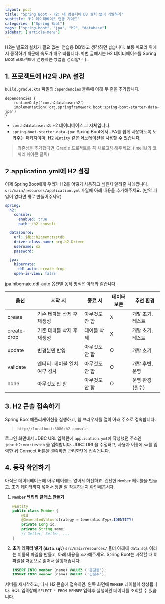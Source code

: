 ```yaml
---
layout: post
title: "Spring Boot - H2: 내 컴퓨터에 DB 설치 없이 개발하기"
subtitle: "H2 데이터베이스 연동 가이드"
categories: ["Spring Boot"]
tags: ["spring-boot", "jpa", "h2", "database"]
sidebar: ['article-menu']
---
```


H2는 별도의 설치가 필요 없는 '연습용 DB'라고 생각하면 쉽습니다. 보통 메모리 위에서 동작하기 때문에 속도가 매우 빠릅니다.
이번 글에서는 H2 데이터베이스를 Spring Boot 프로젝트에 연동하는 방법을 정리합니다.

## 1. 프로젝트에 H2와 JPA 설정
`build.gradle.kts` 파일의 `dependencies` 블록에 아래 두 줄을 추가합니다.

```
dependencies {
    runtimeOnly('com.h2database:h2')
    implementation('org.springframework.boot:spring-boot-starter-data-jpa')
}
```
- `com.h2database:h2`: H2 데이터베이스 그 자체입니다.
- `spring-boot-starter-data-jpa`: Spring Boot에서 JPA를 쉽게 사용하도록 도와주는 패키지이며, H2 `@Entity` 같은 어노테이션을 사용할 수 있습니다.

> 의존성을 추가했다면, Gradle 프로젝트를 꼭 새로고침 해주세요! (IntelliJ의 코끼리 아이콘 클릭)

## 2.application.yml에 H2 설정

이제 Spring Boot에게 우리가 H2를 어떻게 사용하고 싶은지 알려줄 차례입니다. `src/main/resources/application.yml` 파일에 아래 내용을 추가해주세요. (만약 파일이 없다면 새로 만들어주세요)

```yaml
spring:
  h2:
    console:
      enabled: true
      path: /h2-console

  datasource:
    url: jdbc:h2:mem:testdb
    driver-class-name: org.h2.Driver
    username: sa
    password: 

  jpa:
    hibernate:
      ddl-auto: create-drop
    open-in-view: false
```
jpa.hibernate.ddl-auto 옵션별 동작 방식은 아래와 같습니다.

|옵션|시작 시|종료 시| 데이터 보존 |추천 환경|
|-|-|-|--------|-|
|create      |기존 테이블 삭제 후 재생성  |아무것도 안 함 | X      |개발 초기, 테스트 |
|create-drop |기존 테이블 삭제 후 재생성  |테이블 삭제    | X      |개발 초기, 테스트 |
|update      |변경분만 반영     |아무것도 안 함 | O      |개발 초기  |
|validate    |엔티티-테이블 일치 여부 검사 |아무것도 안 함 | O      |개발 후반, 운영 |
|none        |아무것도 안 함              |아무것도 안 함 | O      |운영 환경 (필수) |

## 3. H2 콘솔 접속하기
Spring Boot 애플리케이션을 실행하고, 웹 브라우저를 열어 아래 주소로 접속합니다.
> `http://localhost:8080/h2-console`

로그인 화면에서 JDBC URL 입력란에 `application.yml`에 작성했던 주소인 `jdbc:h2:mem:testdb` 을 입력합니다.
JDBC URL을 수정하고, 사용자 이름에 `sa`를 입력한 뒤 Connect 버튼을 클릭하면 관리화면에 접속됩니다.

## 4. 동작 확인하기

아직은 데이터베이스에 아무 테이블도 없어서 허전하죠. 간단한 `Member` 테이블을 만들고, 초기 데이터까지 넣어서 정말 잘 작동하는지 확인해봅시다.

1.  **`Member` 엔티티 클래스 만들기**
    ```java
    @Entity
    public class Member {
        @Id
        @GeneratedValue(strategy = GenerationType.IDENTITY)
        private Long id;
        private String name;
        // Getter, Setter, ...
    }
    ```

2.  **초기 데이터 넣기 (`data.sql`)**
    `src/main/resources/` 폴더 아래에 `data.sql` 이라는 이름의 파일을 만들고, 아래 내용을 추가해주세요. Spring Boot는 시작할 때 이 파일을 자동으로 읽어서 실행해줍니다.
    ```sql
    INSERT INTO member (name) VALUES ('홍길동');
    INSERT INTO member (name) VALUES ('김철수');
    ```

서버를 재시작하고, 다시 H2 콘솔에 접속하면. 왼쪽 화면에 `MEMBER` 테이블이 생성됩니다. SQL 입력창에 `SELECT * FROM MEMBER` 입력후 실행하면 데이터를 조회할 수 있습니다. 

